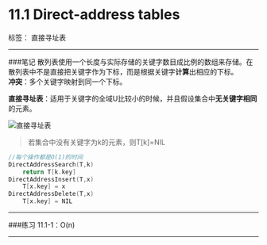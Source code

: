 ﻿# 11.1 Direct-address tables

标签：  直接寻址表

---

###笔记
散列表使用一个长度与实际存储的关键字数目成比例的数组来存储。在散列表中不是直接把关键字作为下标，而是根据关键字**计算**出相应的下标。  
**冲突**：多个关键字映射到同一个下标。

**直接寻址表**：适用于关键字的全域U比较小的时候，并且假设集合中**无关键字相同**的元素。

![直接寻址表][1]

> 若集合中没有关键字为k的元素，则T[k]=NIL

```c++
//每个操作都是O(1)的时间
DirectAddressSearch(T,k)
    return T[k.key]
DirectAddressInsert(T,x)
    T[x.key] = x
DirectAddressDelete(T,x)
    T[x.key] = NIL
```
---
###练习
11.1-1：O(n)  

---
  [1]: https://github.com/wj1066/pictures/blob/master/CLRS/11.1-1.jpg